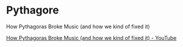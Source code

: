 # Pythagore

How Pythagoras Broke Music (and how we kind of fixed it)

[How Pythagoras Broke Music (and how we kind of fixed it) - YouTube](https://www.youtube.com/watch?v=EdYzqLgMmgk)

